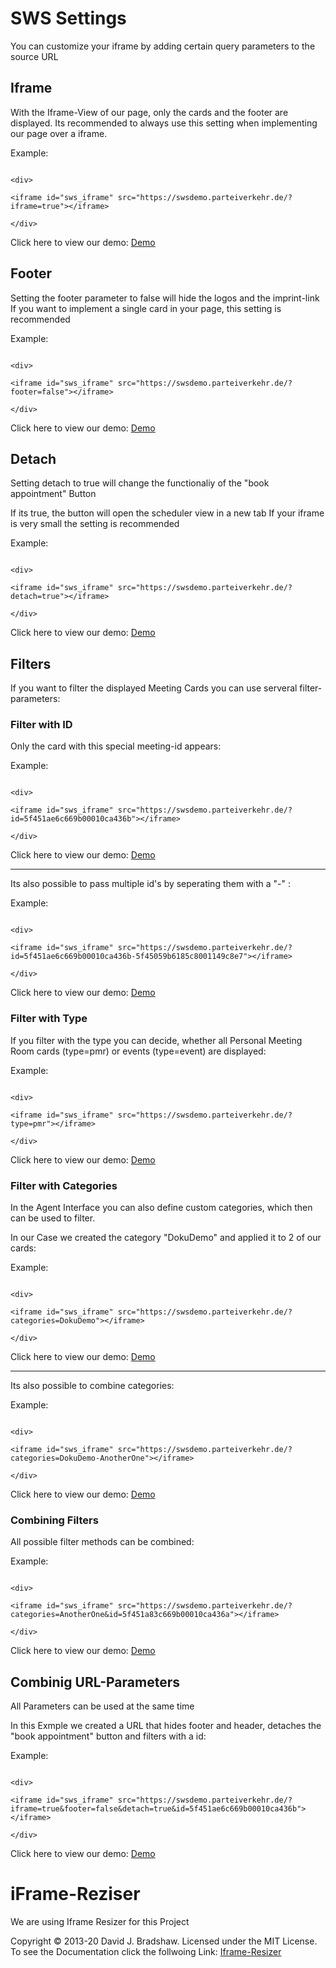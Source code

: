 
# SWS Settings

 
You can customize your iframe by adding certain query parameters to the source URL

  

## Iframe

  

With the Iframe-View of our page, only the cards and the footer are displayed.
Its recommended to always use this setting when implementing our page over a iframe.

  

Example:

```

<div>

<iframe id="sws_iframe" src="https://swsdemo.parteiverkehr.de/?iframe=true"></iframe>

</div>

```

  

Click here to view our demo: [Demo](https://swsdemo.parteiverkehr.de/?iframe=true)

  

## Footer

  
Setting the footer parameter to false will hide the logos and the imprint-link
If you want to implement a single card in your page, this setting is recommended

  

Example:

```

<div>

<iframe id="sws_iframe" src="https://swsdemo.parteiverkehr.de/?footer=false"></iframe>

</div>

```

  

Click here to view our demo: [Demo](https://swsdemo.parteiverkehr.de/?footer=false)

  

## Detach

  

Setting detach to true will change the functionaliy of the "book appointment" Button

If its true, the button will open the scheduler view in a new tab
If your iframe is very small the setting is recommended

  

Example:

```

<div>

<iframe id="sws_iframe" src="https://swsdemo.parteiverkehr.de/?detach=true"></iframe>

</div>

```

  

Click here to view our demo: [Demo](https://swsdemo.parteiverkehr.de/?detach=true)

  

## Filters

  

If you want to filter the displayed Meeting Cards you can use serveral filter-parameters:

  

### Filter with ID

  
Only the card with this special meeting-id appears:


Example:

```

<div>

<iframe id="sws_iframe" src="https://swsdemo.parteiverkehr.de/?id=5f451ae6c669b00010ca436b"></iframe>

</div>

```

  

Click here to view our demo: [Demo](https://swsdemo.parteiverkehr.de/?id=5f451ae6c669b00010ca436b)

  

-------------------------------

  
Its also possible to pass multiple id's by seperating them with a "-" :

  
Example:

```

<div>

<iframe id="sws_iframe" src="https://swsdemo.parteiverkehr.de/?id=5f451ae6c669b00010ca436b-5f45059b6185c8001149c8e7"></iframe>

</div>

```

  

Click here to view our demo: [Demo](https://swsdemo.parteiverkehr.de/?id=5f451ae6c669b00010ca436b-5f45059b6185c8001149c8e7)

  
  

### Filter with Type

  

If you filter with the type you can decide, whether all Personal Meeting Room cards (type=pmr) or events (type=event) are displayed:

  

Example:

```

<div>

<iframe id="sws_iframe" src="https://swsdemo.parteiverkehr.de/?type=pmr"></iframe>

</div>

```

  

Click here to view our demo: [Demo](https://swsdemo.parteiverkehr.de/?type=pmr)

  
  

### Filter with Categories

  

In the Agent Interface you can also define custom categories, which then can be used to filter.

In our Case we created the category "DokuDemo" and applied it to 2 of our cards:

  
  

Example:

```

<div>

<iframe id="sws_iframe" src="https://swsdemo.parteiverkehr.de/?categories=DokuDemo"></iframe>

</div>

```

  

Click here to view our demo: [Demo](https://swsdemo.parteiverkehr.de/?categories=DokuDemo)

  
  

-----

  

Its also possible to combine categories:

  

Example:

```

<div>

<iframe id="sws_iframe" src="https://swsdemo.parteiverkehr.de/?categories=DokuDemo-AnotherOne"></iframe>

</div>

```

  

Click here to view our demo: [Demo](https://swsdemo.parteiverkehr.de/?categories=DokuDemo-AnotherOne)

  
  
  

### Combining Filters

  

All possible filter methods can be combined:

  

Example:

```

<div>

<iframe id="sws_iframe" src="https://swsdemo.parteiverkehr.de/?categories=AnotherOne&id=5f451a83c669b00010ca436a"></iframe>

</div>

```

  

Click here to view our demo: [Demo](https://swsdemo.parteiverkehr.de/?categories=AnotherOne&id=5f451a83c669b00010ca436a)

  

## Combinig URL-Parameters

  

All Parameters can be used at the same time

In this Exmple we created a URL that hides footer and header, detaches the "book appointment" button and filters with a id:

  
  

Example:

```

<div>

<iframe id="sws_iframe" src="https://swsdemo.parteiverkehr.de/?iframe=true&footer=false&detach=true&id=5f451ae6c669b00010ca436b"></iframe>

</div>

```

  

Click here to view our demo: [Demo](https://swsdemo.parteiverkehr.de/?iframe=true&footer=false&detach=true&id=5f451ae6c669b00010ca436b)

  

# iFrame-Reziser
We are using Iframe Resizer for this Project

Copyright © 2013-20 David J. Bradshaw. Licensed under the MIT License.
To see the Documentation click the follwoing Link: [Iframe-Resizer](https://github.com/davidjbradshaw/iframe-resizer/blob/master/README.md)